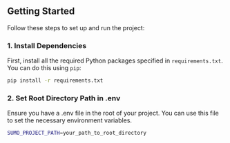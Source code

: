 ## Getting Started

Follow these steps to set up and run the project:

### 1. Install Dependencies

First, install all the required Python packages specified in `requirements.txt`. You can do this using `pip`:

```bash
pip install -r requirements.txt
```

### 2. Set Root Directory Path in .env

Ensure you have a .env file in the root of your project. You can use this file to set the necessary environment variables.

```bash
SUMO_PROJECT_PATH=your_path_to_root_directory
```